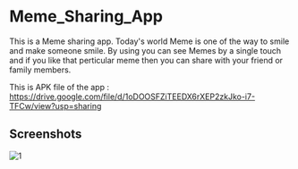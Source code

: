 # Meme_Sharing_App
This is a Meme sharing app. Today's world Meme is one of the way to smile and make someone smile. By using you can see Memes by a single touch and if you like that perticular meme then you can share with your friend or family members.

This is APK file of the app : https://drive.google.com/file/d/1oDOOSFZiTEEDX6rXEP2zkJko-i7-TFCw/view?usp=sharing

## Screenshots

![1](https://user-images.githubusercontent.com/56822565/106124859-8e3d7580-6181-11eb-9c07-81b8b47b3c41.jpg)



